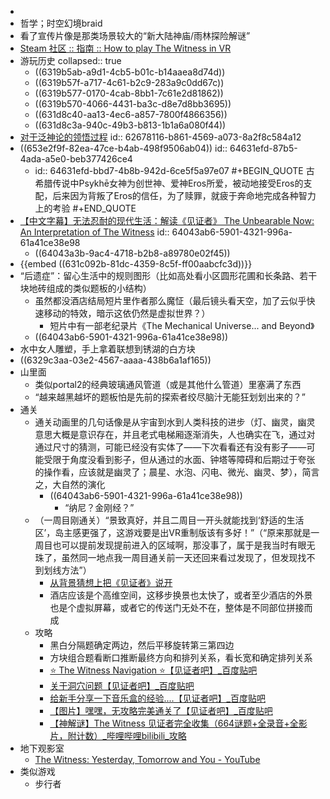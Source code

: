 -
- 哲学；时空幻境braid
- 看了宣传片像是那类场景较大的“新大陆神庙/雨林探险解谜”
- [Steam 社区 :: 指南 :: How to play The Witness in VR](https://steamcommunity.com/sharedfiles/filedetails/?id=2566709878)
- 游玩历史
  collapsed:: true
	- ((6319b5ab-a9d1-4cb5-b01c-b14aaea8d74d))
	- ((6319b57f-a717-4c61-b2c9-283a9c0dd67c))
	- ((6319b577-0170-4cab-8bb1-7c61e2d81862))
	- ((6319b570-4066-4431-ba3c-d8e7d8bb3695))
	- ((631d8c40-aa13-4ec6-a857-7800f4866356))
	- ((631d8c3a-940c-49b3-b813-1b1a6a080f44))
- [对于泛神论的领悟过程](https://www.douban.com/review/12724672/)
  id:: 62678116-b861-4569-a073-8a2f8c584a12
- ((653e2f9f-82ea-47ce-b4ab-498f9506ab04))
  id:: 64631efd-87b5-4ada-a5e0-beb377426ce4
	- id:: 64631efd-bbd7-4b8b-942d-6ce5f5a97e07
	  #+BEGIN_QUOTE
	  古希腊传说中Psykhē女神为创世神、爱神Eros所爱，被动地接受Eros的支配，后来因为背叛了Eros的信任，为了赎罪，就疲于奔命地完成各种智力上的考验
	  #+END_QUOTE
- [【中文字幕】无法忍耐的现代生活：解读《见证者》 The Unbearable Now: An Interpretation of The Witness](https://www.bilibili.com/video/BV1z4411i7Vg)
  id:: 64043ab6-5901-4321-996a-61a41ce38e98
	- ((64043a3b-9ac4-4718-b2b8-a89780e02f45))
- {{embed ((631c092b-81dc-4359-8c5f-ff00aabcfc3d))}}
- “后遗症”：留心生活中的规则图形（比如高处看小区圆形花圃和长条路、若干块地砖组成的类似题板的小结构）
	- 虽然都没酒店结局短片里作者那么魔怔（最后镜头看天空，加了云似乎快速移动的特效，暗示这依仍然是虚拟世界？）
		- 短片中有一部老纪录片《The Mechanical Universe... and Beyond》
	- ((64043ab6-5901-4321-996a-61a41ce38e98))
- 水中女人雕塑，手上拿着联想到锈湖的白方块
- ((6329c3aa-03e2-4567-aaaa-438b6a1af165))
- 山里面
	- 类似portal2的经典玻璃通风管道（或是其他什么管道）里塞满了东西
	- “越来越黑越坏的题板怕是先前的探索者绞尽脑汁无能狂划划出来的？”
- 通关
	- 通关动画里的几句话像是从宇宙到水到人类科技的进步（灯、幽灵，幽灵意思大概是意识存在，并且老式电梯厢逐渐消失，人也确实在飞，通过对通过尺寸的猜测，可能已经没有实体了——下次看看还有没有影子——可能受限于角度没看到影子，但从通过的水面、钟塔等障碍和后期过于夸张的操作看，应该就是幽灵了；晨星、水泡、闪电、微光、幽灵、梦），简言之，大自然的演化
		- ((64043ab6-5901-4321-996a-61a41ce38e98))
			- “纳尼？金刚经？”
	- （一周目刚通关）“景致真好，并且二周目一开头就能找到‘舒适的生活区’，岛主感更强了，这游戏要是出VR重制版该有多好！”（“原来那就是一周目也可以提前发现提前进入的区域啊，那没事了，属于是我当时有眼无珠了，虽然同一地点我一周目通关前一天还回来看过发现了，但发现找不到划线方法”）
		- [从背景猜想上把《见证者》说开](https://gouhuo.qq.com/content/detail/0_20180601094152_odmLnbwP8)
		- 酒店应该是个高维空间，这移步换景也太快了，或者至少酒店的外景也是个虚拟屏幕，或者它的传送门无处不在，整体是不同部位拼接而成
	- 攻略
		- 黑白分隔题确定两边，然后平移旋转第三第四边
		- 方块组合题看断口推断最终方向和排列关系，看长宽和确定排列关系
		- [⭐ The Witness Navigation ⭐【见证者吧】_百度贴吧](https://tieba.baidu.com/p/7934052126)
		- [关于洞穴问题【见证者吧】_百度贴吧](https://tieba.baidu.com/p/8029887412)
		- [给新手分享一下音乐盒的经验....【见证者吧】_百度贴吧](https://tieba.baidu.com/p/5146163823)
		- [【图片】嘿嘿，无攻略完美通关了【见证者吧】_百度贴吧](https://tieba.baidu.com/p/5267582474)
		- [【神解谜】The Witness 见证者完全收集（664谜题+全录音+全影片，附计数）_哔哩哔哩bilibili_攻略](https://www.bilibili.com/video/BV1rF411J7Y7)
- 地下观影室
	- [The Witness: Yesterday, Tomorrow and You - YouTube](https://www.youtube.com/watch?v=hu9tb6fPCBw)
- 类似游戏
	- 步行者